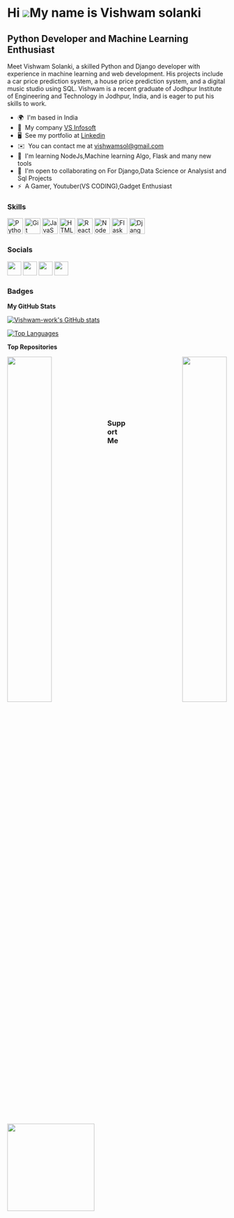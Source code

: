 Hi ![](https://user-images.githubusercontent.com/18350557/176309783-0785949b-9127-417c-8b55-ab5a4333674e.gif)My name is Vishwam solanki
=======================================================================================================================================

Python Developer and Machine Learning Enthusiast
------------------------------------------------

Meet Vishwam Solanki, a skilled Python and Django developer with experience in machine learning and web development. His projects include a car price prediction system, a house price prediction system, and a digital music studio using SQL. Vishwam is a recent graduate of Jodhpur Institute of Engineering and Technology in Jodhpur, India, and is eager to put his skills to work.

* 🌍  I'm based in India
* 🏢  My company [VS Infosoft](www.vsinfosoft.com)
* 🖥️  See my portfolio at [Linkedin](http://www.linkedin.com/in/vishwam-solanki-30nov/)
* ✉️  You can contact me at [vishwamsol@gmail.com](mailto:vishwamsol@gmail.com)
* 🧠  I'm learning NodeJs,Machine learning Algo, Flask and many new tools
* 🤝  I'm open to collaborating on For Django,Data Science or Analysist and Sql Projects
* ⚡  A Gamer, Youtuber(VS CODING),Gadget Enthusiast

### Skills


<p align="left">
<a href="https://www.python.org/" target="_blank" rel="noreferrer"><img src="https://raw.githubusercontent.com/danielcranney/readme-generator/main/public/icons/skills/python-colored.svg" width="36" height="36" alt="Python" /></a>
<a href="https://git-scm.com/" target="_blank" rel="noreferrer"><img src="https://raw.githubusercontent.com/danielcranney/readme-generator/main/public/icons/skills/git-colored.svg" width="36" height="36" alt="Git" /></a>
<a href="https://developer.mozilla.org/en-US/docs/Web/JavaScript" target="_blank" rel="noreferrer"><img src="https://raw.githubusercontent.com/danielcranney/readme-generator/main/public/icons/skills/javascript-colored.svg" width="36" height="36" alt="JavaScript" /></a>
<a href="https://developer.mozilla.org/en-US/docs/Glossary/HTML5" target="_blank" rel="noreferrer"><img src="https://raw.githubusercontent.com/danielcranney/readme-generator/main/public/icons/skills/html5-colored.svg" width="36" height="36" alt="HTML5" /></a>
<a href="https://reactjs.org/" target="_blank" rel="noreferrer"><img src="https://raw.githubusercontent.com/danielcranney/readme-generator/main/public/icons/skills/react-colored.svg" width="36" height="36" alt="React" /></a>
<a href="https://nodejs.org/en/" target="_blank" rel="noreferrer"><img src="https://raw.githubusercontent.com/danielcranney/readme-generator/main/public/icons/skills/nodejs-colored.svg" width="36" height="36" alt="NodeJS" /></a>
<a href="https://flask.palletsprojects.com/en/2.0.x/" target="_blank" rel="noreferrer"><img src="https://raw.githubusercontent.com/danielcranney/readme-generator/main/public/icons/skills/flask-colored.svg" width="36" height="36" alt="Flask" /></a>
<a href="https://www.djangoproject.com/" target="_blank" rel="noreferrer"><img src="https://raw.githubusercontent.com/danielcranney/readme-generator/main/public/icons/skills/django-colored.svg" width="36" height="36" alt="Django" /></a>
</p>


### Socials

<p align="left"> <a href="https://www.github.com/Vishwam-work" target="_blank" rel="noreferrer"><img src="https://raw.githubusercontent.com/danielcranney/readme-generator/main/public/icons/socials/github.svg" width="32" height="32" /></a> <a href="http://www.instagram.com/vishwam.007" target="_blank" rel="noreferrer"><img src="https://raw.githubusercontent.com/danielcranney/readme-generator/main/public/icons/socials/instagram.svg" width="32" height="32" /></a> <a href="https://www.linkedin.com/in/vishwam-solanki-30nov/" target="_blank" rel="noreferrer"><img src="https://raw.githubusercontent.com/danielcranney/readme-generator/main/public/icons/socials/linkedin.svg" width="32" height="32" /></a> <a href="https://www.youtube.com/c/VSCODING" target="_blank" rel="noreferrer"><img src="https://raw.githubusercontent.com/danielcranney/readme-generator/main/public/icons/socials/youtube.svg" width="32" height="32" /></a></p>

### Badges

<b>My GitHub Stats</b>

<a href="http://www.github.com/Vishwam-work"><img src="https://github-readme-stats.vercel.app/api?username=Vishwam-work&show_icons=true&hide=&count_private=true&title_color=0891b2&text_color=ffffff&icon_color=0891b2&bg_color=22272e&hide_border=true&show_icons=true" alt="Vishwam-work's GitHub stats" /></a>

<a href="https://github.com/Vishwam-work" align="left"><img src="https://github-readme-stats.vercel.app/api/top-langs/?username=Vishwam-work&langs_count=10&title_color=0891b2&text_color=ffffff&icon_color=0891b2&bg_color=22272e&hide_border=true&locale=en&custom_title=Top%20%Languages" alt="Top Languages" /></a>

<b>Top Repositories</b>

<div width="100%" align="center"><a href="https://github.com/Vishwam-work/Digital-Media-store" align="left"><img align="left" width="45%" src="https://github-readme-stats.vercel.app/api/pin/?username=Vishwam-work&repo=Digital-Media-store&title_color=0891b2&text_color=ffffff&icon_color=0891b2&bg_color=22272e&hide_border=true&locale=en" /></a><a href="https://github.com/Vishwam-work/Real-Estate-Price-prediction-" align="right"><img align="right" width="45%" src="https://github-readme-stats.vercel.app/api/pin/?username=Vishwam-work&repo=Real-Estate-Price-prediction-&title_color=0891b2&text_color=ffffff&icon_color=0891b2&bg_color=22272e&hide_border=true&locale=en" /></a></div><br /><br /><br /><br /><br /><br /><br />

### Support Me

<a href="https://www.buymeacoffee.com/vishwam"><img src="https://cdn.buymeacoffee.com/buttons/v2/default-yellow.png" width="200" /></a>
